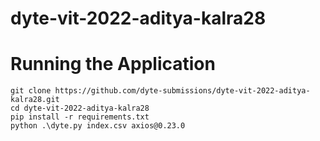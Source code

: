 # dyte-vit-2022-aditya-kalra28

# Running the Application

```
git clone https://github.com/dyte-submissions/dyte-vit-2022-aditya-kalra28.git
cd dyte-vit-2022-aditya-kalra28
pip install -r requirements.txt
python .\dyte.py index.csv axios@0.23.0
```
